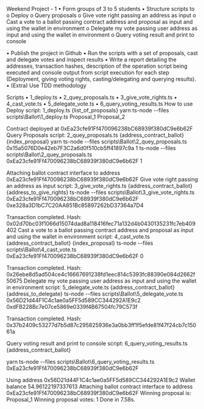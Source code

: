 
Weekend Project - 1
•	Form groups of 3 to 5 students
•	Structure scripts to
o	Deploy
o	Query proposals
o	Give vote right passing an address as input
o	Cast a vote to a ballot passing contract address and proposal as input and using the wallet in environment
o	Delegate my vote passing user address as input and using the wallet in environment
o	Query voting result and print to console


•	Publish the project in Github
•	Run the scripts with a set of proposals, cast and delegate votes and inspect results
•	Write a report detailing the addresses, transaction hashes, description of the operation script being executed and console output from script execution for each step (Deployment, giving voting rights, casting/delegating and querying results).
•	(Extra) Use TDD methodology


Scripts
•	1_deploy.ts
•	2_quey_proposals.ts
•	3_give_vote_rights.ts
•	4_cast_vote.ts
•	5_delegate_vote.ts
•	6_query_voting_results.ts
How to use
Deploy
script: 1_deploy.ts {list_of_proposals}
yarn ts-node --files scripts\Ballot\1_deploy.ts Proposal_1 Proposal_2


 

Contract deployed at 0xEa23cfe91Ff470096238bC68939f380dC9e6b62F
Query Proposals
script: 2_quey_proposals.ts {address_contract_ballot} {index_proposal}
yarn ts-node --files scripts\Ballot\2_quey_proposals.ts 0x15a5076D0e42eb7F3C2a6d0f510cb5ff41897c9a 1 ts-node --files scripts\Ballot\2_quey_proposals.ts 0xEa23cfe91Ff470096238bC68939f380dC9e6b62F 1

 

Attaching ballot contract interface to address 0xEa23cfe91Ff470096238bC68939f380dC9e6b62F
Give vote right passing an address as input
script: 3_give_vote_rights.ts {address_contract_ballot} {address_to_give_rights}
ts-node --files scripts\Ballot\3_give_vote_rights.ts  0xEa23cfe91Ff470096238bC68939f380dC9e6b62F 0xe328a3D1bC7C20AA851Bc85897262bD37364a7D4
 

Transaction completed. Hash: 0x02d70bc03f1066d15074dad8a118416fec71a132d4b0430135231fc7eb409402
Cast a vote to a ballot passing contract address and proposal as input and using the wallet in environment
script: 4_cast_vote.ts {address_contract_ballot} {index_proposal}
ts-node --files scripts\Ballot\4_cast_vote.ts 0xEa23cfe91Ff470096238bC68939f380dC9e6b62F 0




 
Transaction completed. Hash: 0x26ebe8d5ad504ce4c16667691238fd1eec814c5393fc88390e084d2662f50675
Delegate my vote passing user address as input and using the wallet in environment
script: 5_delegate_vote.ts {address_contract_ballot} {address_to_delegate}
ts-node --files scripts\Ballot\5_delegate_vote.ts 0x56D21d44F1C4c1ae0a5FF5d589CC344292A1E9c2 0xdFB228Bc7e07ce5869e0339f4B67504fc79C573f


 

Transaction completed. Hash: 0x37b2409c53277d7b5d87c295825936e3a0bb3ff1f5efde81f47f24cb7c15061a

Query voting result and print to console
script: 6_query_voting_results.ts {address_contract_ballot}

yarn ts-node --files scripts\Ballot\6_query_voting_results.ts 0xEa23cfe91Ff470096238bC68939f380dC9e6b62F

 

Using address 0x56D21d44F1C4c1ae0a5FF5d589CC344292A1E9c2
Wallet balance 54.96122197337613
Attaching ballot contract interface to address 0xEa23cfe91Ff470096238bC68939f380dC9e6b62F
Winning proposal is: Proposal_1
Winning proposal votes: 1
Done in 7.58s.

